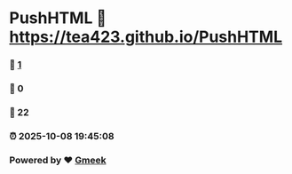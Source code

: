 # PushHTML :link: https://tea423.github.io/PushHTML 
### :page_facing_up: [1](https://tea423.github.io/PushHTML/tag.html) 
### :speech_balloon: 0 
### :hibiscus: 22 
### :alarm_clock: 2025-10-08 19:45:08 
### Powered by :heart: [Gmeek](https://github.com/Meekdai/Gmeek)

